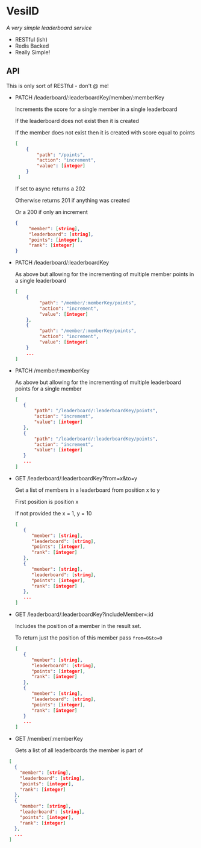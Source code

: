 VesilD
======

*A very simple leaderboard service*

 * RESTful (ish)
 * Redis Backed
 * Really Simple!
 
API
---
This is only sort of RESTful - don't @ me!

 - PATCH /leaderboard/:leaderboardKey/member/:memberKey
 
    Increments the score for a single member in a single leaderboard
    
    If the leaderboard does not exist then it is created
    
    If the member does not exist then it is created with score equal to points
     
    ```json
    [
        {
            "path": "/points",
            "action": "increment",
            "value": [integer]
        }
     ]
    ```
    
    If set to async returns a 202
    
    Otherwise returns 201 if anything was created
    
    Or a 200 if only an increment
 
    ```json
    {
         "member": [string],
         "leaderboard": [string],
         "points": [integer],
         "rank": [integer]
    }
    ```
 
 - PATCH /leaderboard/:leaderboardKey
   
    As above but allowing for the incrementing of multiple member points in a single leaderboard
    
    ```json
    [
        {
             "path": "/member/:memberKey/points",
             "action": "increment",
             "value": [integer]
        },
        {
             "path": "/member/:memberKey/points",
             "action": "increment",
             "value": [integer]
        }
        ...
    ]
    ```
 
 - PATCH /member/:memberKey
 
    As above but allowing for the incrementing of multiple leaderboard points for a single member
 
    ```json
    [
       {
           "path": "/leaderboard/:leaderboardKey/points",
           "action": "increment",
           "value": [integer]
       },
       {
           "path": "/leaderboard/:leaderboardKey/points",
           "action": "increment",
           "value": [integer]
       }
       ...
    ]
    ```
 
 - GET /leaderboard/:leaderboardKey?from=x&to=y
 
    Get a list of members in a leaderboard from position x to y
  
    First position is position x
 
    If not provided the x = 1, y = 10
    
    ```json
    [
       {
          "member": [string],
          "leaderboard": [string],
          "points": [integer],
          "rank": [integer]
       },    
       {
          "member": [string],
          "leaderboard": [string],
          "points": [integer],
          "rank": [integer]
       },
       ...
    ]
    ```
 
  - GET /leaderboard/:leaderboardKey?includeMember=:id
  
    Includes the position of a member in the result set.
  
    To return just the position of this member pass ```from=0&to=0```
  
    ```json
    [
       {
          "member": [string],
          "leaderboard": [string],
          "points": [integer],
          "rank": [integer]
       },
       {
          "member": [string],
          "leaderboard": [string],
          "points": [integer],
          "rank": [integer]
       }
       ...
    ]
    ```

  - GET /member/:memberKey
  
    Gets a list of all leaderboards the member is part of
  
   ```json
    [
      {
        "member": [string],
        "leaderboard": [string],
        "points": [integer],
        "rank": [integer]
      },    
      {
        "member": [string],
        "leaderboard": [string],
        "points": [integer],
        "rank": [integer]
      },
      ...
    ]
   ```
